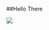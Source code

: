 ##Hello There

<img src="https://tenor.com/view/star-wars-obi-wan-kenobi-hello-there-hi-there-greeting-gif-17424068" style="" />
